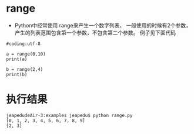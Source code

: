 # range

* Python中经常使用 range来产生一个数字列表，
   一般使用的时候有2个参数，产生的列表范围包含第一个参数，不包含第二个参数。
  例子见下面代码

```
#coding:utf-8

a = range(0,10)
print(a)

b = range(2,4)
print(b)
```

# 执行结果

```
jeapedudeAir-3:examples jeapedu$ python range.py
[0, 1, 2, 3, 4, 5, 6, 7, 8, 9]
[2, 3]
```
